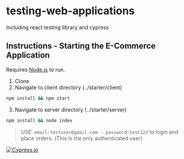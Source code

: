 # testing-web-applications
Including react testing library and cypress


## Instructions - Starting the E-Commerce Application

Requires [Node.js](https://nodejs.org/)  to run.

1. Clone
2. Navigate to client directory (../starter/client)
```sh
npm install && npm start
```
3. Navigate to server directory (../starter/server)
```sh
npm install && node index
```

> USE: `email:testuser@gmail.com - password:test123` to login and place orders. (This is the only authenticated user)


[![Cypress.io](https://img.shields.io/badge/tested%20with-Cypress-04C38E.svg)](https://www.cypress.io/)
